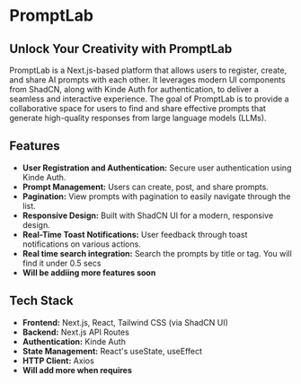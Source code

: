 # PromptLab

## Unlock Your Creativity with PromptLab

PromptLab is a Next.js-based platform that allows users to register, create, and share AI prompts with each other. It leverages modern UI components from ShadCN, along with Kinde Auth for authentication, to deliver a seamless and interactive experience. The goal of PromptLab is to provide a collaborative space for users to find and share effective prompts that generate high-quality responses from large language models (LLMs).

## Features

- **User Registration and Authentication:** Secure user authentication using Kinde Auth.
- **Prompt Management:** Users can create, post, and share prompts.
- **Pagination:** View prompts with pagination to easily navigate through the list.
- **Responsive Design:** Built with ShadCN UI for a modern, responsive design.
- **Real-Time Toast Notifications:** User feedback through toast notifications on various actions.
- **Real time search integration:** Search the prompts by title or tag. You will find it under 0.5 secs
- **Will be addiing more features soon**

## Tech Stack

- **Frontend:** Next.js, React, Tailwind CSS (via ShadCN UI)
- **Backend:** Next.js API Routes
- **Authentication:** Kinde Auth
- **State Management:** React's useState, useEffect
- **HTTP Client:** Axios
- **Will add more when requires**
